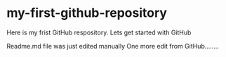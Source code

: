 # my-first-github-repository
Here is my frist GitHub respository. Lets get started with GitHub

Readme.md file was just edited manually One more edit from GitHub........

